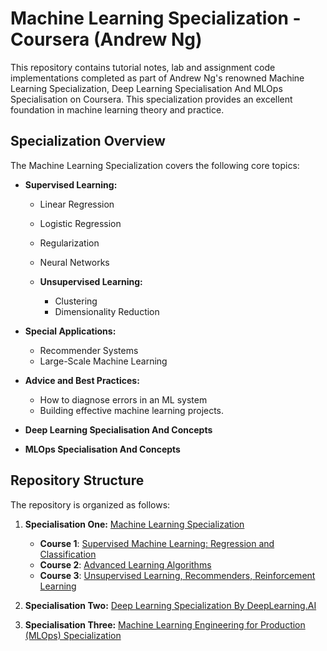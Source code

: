 # Machine Learning Specialization - Coursera (Andrew Ng)

This repository contains tutorial notes, lab and assignment code implementations completed as part of Andrew Ng's renowned Machine Learning Specialization, Deep Learning Specialisation And MLOps Specialisation on Coursera. This specialization provides an excellent foundation in machine learning theory and practice.

## Specialization Overview

The Machine Learning Specialization covers the following core topics:

- **Supervised Learning:**

  - Linear Regression
  - Logistic Regression
  - Regularization
  - Neural Networks

  - **Unsupervised Learning:**

    - Clustering
    - Dimensionality Reduction

- **Special Applications:**

  - Recommender Systems
  - Large-Scale Machine Learning

- **Advice and Best Practices:**

  - How to diagnose errors in an ML system
  - Building effective machine learning projects.

- **Deep Learning Specialisation And Concepts**

- **MLOps Specialisation And Concepts**

## Repository Structure

The repository is organized as follows:

1. **Specialisation One:** [Machine Learning Specialization](https://github.com/aaditya29/Machine-Learning-Tutorial/tree/main/1.%20Machine%20Learning%20Specialisation)

   - **Course 1**: [Supervised Machine Learning: Regression and Classification](https://github.com/aaditya29/Machine-Learning-Tutorial/tree/main/1.%20Machine%20Learning%20Specialisation/1.1%20Supervised%20Machine%20Learning%3A%20Regression%20and%20Classification)
   - **Course 2**: [Advanced Learning Algorithms](https://github.com/aaditya29/Machine-Learning-Tutorial/tree/main/1.%20Machine%20Learning%20Specialisation/1.2%20Advanced%20Learning%20Algorithms)
   - **Course 3**: [ Unsupervised Learning, Recommenders, Reinforcement Learning](https://github.com/aaditya29/Machine-Learning-Tutorial/tree/main/1.%20Machine%20Learning%20Specialisation/1.3%20Unsupervised%20Learning%2C%20Recommenders%2C%20Reinforcement%20Learning)

2. **Specialisation Two:** [Deep Learning Specialization By DeepLearning.AI](https://github.com/aaditya29/Machine-Learning-Tutorial/tree/main/2.%20Deep%20Learning%20Specialisation)

3. **Specialisation Three:** [Machine Learning Engineering for Production (MLOps) Specialization](https://github.com/aaditya29/Machine-Learning-Tutorial/tree/main/3.%20MLOps%20Specialisation)
